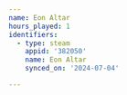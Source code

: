 ```yaml
---
name: Eon Altar
hours_played: 1
identifiers:
  - type: steam
    appid: '382050'
    name: Eon Altar
    synced_on: '2024-07-04'

---
```

